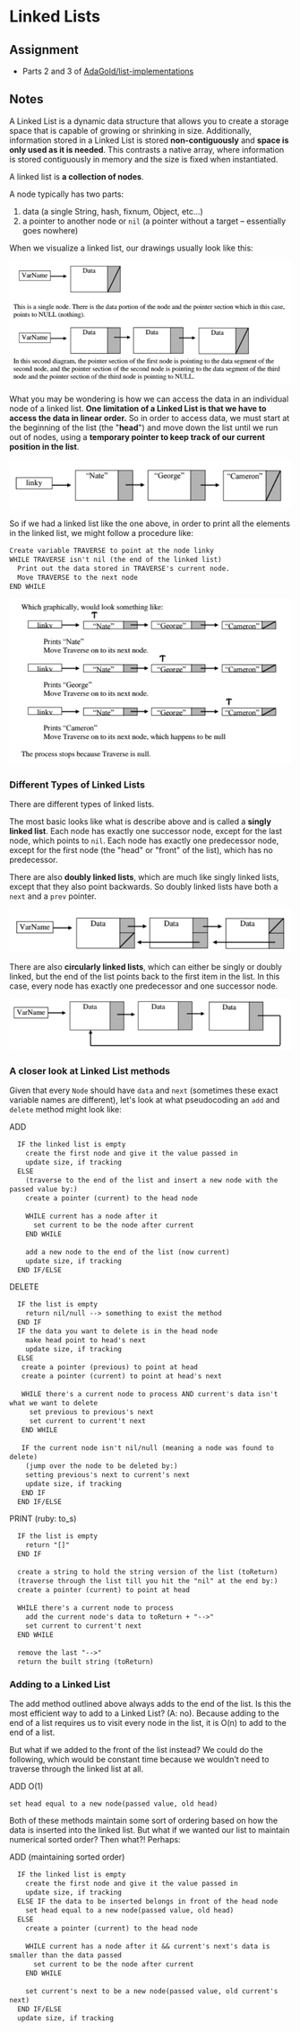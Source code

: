 # Linked Lists

## Assignment
+ Parts 2 and 3 of [AdaGold/list-implementations](https://github.com/AdaGold/list-implementations)

## Notes
A Linked List is a dynamic data structure that allows you to create a storage space that is capable of growing or shrinking in size. Additionally, information stored in a Linked List is stored **non-contiguously** and **space is only used as it is needed**. This contrasts a native array, where information is stored contiguously in memory and the size is fixed when instantiated.

A linked list is **a collection of nodes**.

A node typically has two parts:
  1) data (a single String, hash, fixnum, Object, etc...)
  2) a pointer to another node or `nil` (a pointer without a target – essentially goes nowhere)

When we visualize a linked list, our drawings usually look like this:

![Visualization of Nodes](images/linked-list-nodes.png)

What you may be wondering is how we can access the data in an individual node of a linked list. **One limitation of a Linked List is that we have to access the data in linear order.** So in order to access data, we must start at the beginning of the list (the "**head**") and move down the list until we run out of nodes, using a **temporary pointer to keep track of our current position in the list**.

![Node traversal 1/2](images/node-traversal-1.png)

So if we had a linked list like the one above, in order to print all the elements in the linked list, we might follow a procedure like:

```
Create variable TRAVERSE to point at the node linky
WHILE TRAVERSE isn't nil (the end of the linked list)
  Print out the data stored in TRAVERSE's current node.
  Move TRAVERSE to the next node
END WHILE
```

![Node traversal 2/2](images/node-traversal-2.png)

### Different Types of Linked Lists
There are different types of linked lists.

The most basic looks like what is describe above and is called a **singly linked list**. Each node has exactly one successor node, except for the last node, which points to `nil`. Each node has exactly one predecessor node, except for the first node (the "head" or "front" of the list), which has no predecessor.

There are also **doubly linked lists**, which are much like singly linked lists, except that they also point backwards. So doubly linked lists have both a `next` and a `prev` pointer.

![Doubly Linked List](images/doubly-linked.png)

There are also **circularly linked lists**, which can either be singly or doubly linked, but the end of the list points back to the first item in the list. In this case, every node has exactly one predecessor and one successor node.

![Circular List](images/circular.png)

### A closer look at Linked List methods
Given that every `Node` should have `data` and `next` (sometimes these exact variable names are different), let's look at what pseudocoding an `add` and `delete` method might look like:

ADD
```
  IF the linked list is empty
    create the first node and give it the value passed in
    update size, if tracking
  ELSE
    (traverse to the end of the list and insert a new node with the passed value by:)
    create a pointer (current) to the head node

    WHILE current has a node after it
      set current to be the node after current
    END WHILE

    add a new node to the end of the list (now current)
    update size, if tracking
  END IF/ELSE
```

DELETE
```
  IF the list is empty
    return nil/null --> something to exist the method
  END IF
  IF the data you want to delete is in the head node
    make head point to head's next
    update size, if tracking
  ELSE
   create a pointer (previous) to point at head
   create a pointer (current) to point at head's next

   WHILE there's a current node to process AND current's data isn't what we want to delete
     set previous to previous's next
     set current to current't next
   END WHILE

   IF the current node isn't nil/null (meaning a node was found to delete)
    (jump over the node to be deleted by:)
    setting previous's next to current's next
    update size, if tracking
   END IF
  END IF/ELSE
```

PRINT (ruby: to_s)
```
  IF the list is empty
    return "[]"
  END IF

  create a string to hold the string version of the list (toReturn)
  (traverse through the list till you hit the "nil" at the end by:)
  create a pointer (current) to point at head

  WHILE there's a current node to process
    add the current node's data to toReturn + "-->"
    set current to current't next
  END WHILE

  remove the last "-->"
  return the built string (toReturn)
```

### Adding to a Linked List

The add method outlined above always adds to the end of the list. Is this the most efficient way to add to a Linked List? (A: no). Because adding to the end of a list requires us to visit every node in the list, it is O(n) to add to the end of a list.

But what if we added to the front of the list instead? We could do the following, which would be constant time because we wouldn't need to traverse through the linked list at all.

ADD O(1)
```
set head equal to a new node(passed value, old head)
```

Both of these methods maintain some sort of ordering based on how the data is inserted into the linked list. But what if we wanted our list to maintain numerical sorted order? Then what?! Perhaps:

ADD (maintaining sorted order)
```
  IF the linked list is empty
    create the first node and give it the value passed in
    update size, if tracking
  ELSE IF the data to be inserted belongs in front of the head node
    set head equal to a new node(passed value, old head)
  ELSE
    create a pointer (current) to the head node

    WHILE current has a node after it && current's next's data is smaller than the data passed
      set current to be the node after current
    END WHILE

    set current's next to be a new node(passed value, old current's next)
  END IF/ELSE
  update size, if tracking
```
